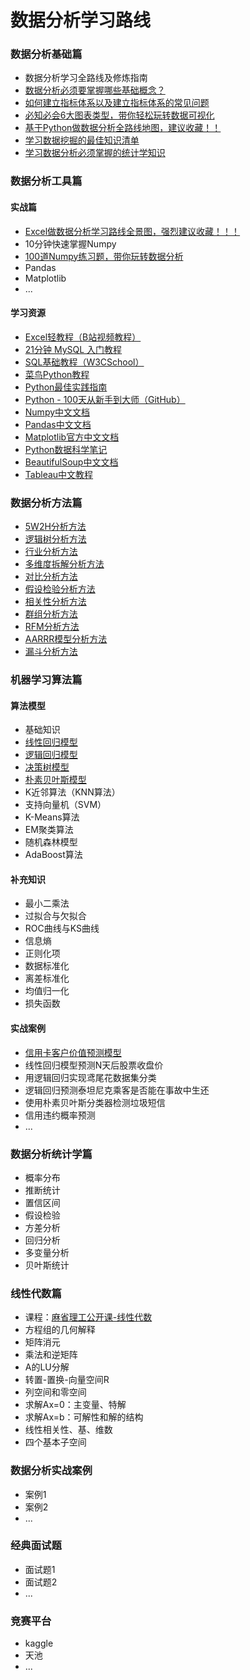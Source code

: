 # 数据分析学习路线

### 数据分析基础篇

- 数据分析学习全路线及修炼指南
- [数据分析必须要掌握哪些基础概念？](https://github.com/likuli/data-analysis-learning/blob/main/docs/analysis_fundamentals/basic_concepts.md)
- [如何建立指标体系以及建立指标体系的常见问题](https://github.com/likuli/data-analysis-learning/blob/main/docs/analysis_fundamentals/indicator_system.md)
- [必知必会6大图表类型，带你轻松玩转数据可视化](https://github.com/likuli/data-analysis-learning/blob/main/docs/analysis_fundamentals/visualization_chart.md)
- [基于Python做数据分析全路线地图，建议收藏！！](https://github.com/likuli/data-analysis-learning/blob/main/docs/analysis_fundamentals/python_data_analysis_map.md)
- [学习数据挖掘的最佳知识清单](https://github.com/likuli/data-analysis-learning/blob/main/docs/analysis_fundamentals/data_mining_map.md)
- [学习数据分析必须掌握的统计学知识](https://github.com/likuli/data-analysis-learning/blob/main/docs/analysis_fundamentals/statistics_data_analysis_map.md)

### 数据分析工具篇

#### 实战篇

- [Excel做数据分析学习路线全景图，强烈建议收藏！！！](https://github.com/likuli/data-analysis-learning/blob/main/docs/analysis_tools/excel_data_analysis_map.md)
- 10分钟快速掌握Numpy
- [100道Numpy练习题，带你玩转数据分析](https://github.com/likuli/data-analysis-learning/blob/main/docs/analysis_tools/python_numpy_exercises.md)
- Pandas
- Matplotlib
- ...

#### 学习资源

- [Excel轻教程（B站视频教程）](https://space.bilibili.com/308552985/channel/collectiondetail?sid=426567&ctype=0)
- [21分钟 MySQL 入门教程](https://www.w3cschool.cn/yfgwtn/6qv34ozt.html)
- [SQL基础教程（W3CSchool）](https://www.w3school.com.cn/sql/index.asp)
- [菜鸟Python教程](https://www.runoob.com/python3/python3-tutorial.html)
- [Python最佳实践指南](https://www.runoob.com/python3/python3-tutorial.html)
- [Python - 100天从新手到大师（GitHub）](https://github.com/jackfrued/Python-100-Days)
- [Numpy中文文档](https://www.numpy.org.cn/)
- [Pandas中文文档](https://www.pypandas.cn/)
- [Matplotlib官方中文文档](https://www.matplotlib.org.cn/)
- [Python数据科学笔记](https://github.com/donnemartin/data-science-ipython-notebooks)
- [BeautifulSoup中文文档](https://www.crummy.com/software/BeautifulSoup/bs4/doc.zh/)
- [Tableau中文教程](https://www.w3cschool.cn/tableau/)

### 数据分析方法篇

- [5W2H分析方法](https://github.com/likuli/data-analysis-learning/blob/main/docs/analysis_method/1_5w2h_analysis.md)
- [逻辑树分析方法](https://github.com/likuli/data-analysis-learning/blob/main/docs/analysis_method/2_logical_tree_analysis.md)
- [行业分析方法](https://github.com/likuli/data-analysis-learning/blob/main/docs/analysis_method/3_pest_analysis.md)
- [多维度拆解分析方法](https://github.com/likuli/data-analysis-learning/blob/main/docs/analysis_method/4_multidimensional_analysis.md)
- [对比分析方法](https://github.com/likuli/data-analysis-learning/blob/main/docs/analysis_method/5_comparative_analysis.md)
- [假设检验分析方法](https://github.com/likuli/data-analysis-learning/blob/main/docs/analysis_method/6_hypothetical_test_analysis.md)
- [相关性分析方法](https://github.com/likuli/data-analysis-learning/blob/main/docs/analysis_method/7_correlation_analysis.md)
- [群组分析方法](https://github.com/likuli/data-analysis-learning/blob/main/docs/analysis_method/8_group_analysis.md)
- [RFM分析方法](https://github.com/likuli/data-analysis-learning/blob/main/docs/analysis_method/9_rfm_analysis.md)
- [AARRR模型分析方法](https://github.com/likuli/data-analysis-learning/blob/main/docs/analysis_method/10_aarrr_analysis.md)
- [漏斗分析方法](https://github.com/likuli/data-analysis-learning/blob/main/docs/analysis_method/11_funnel_analysis.md)

### 机器学习算法篇

#### 算法模型
- 基础知识
- [线性回归模型](https://github.com/likuli/data-analysis-learning/blob/main/docs/analysis_ai/linear_regression.md)
- [逻辑回归模型](https://github.com/likuli/data-analysis-learning/blob/main/docs/analysis_ai/logistic_regression.md)
- [决策树模型](https://github.com/likuli/data-analysis-learning/blob/main/docs/analysis_ai/decision_tree.md)
- [朴素贝叶斯模型](https://github.com/likuli/data-analysis-learning/blob/main/docs/analysis_ai/naive_bayes.md)
- K近邻算法（KNN算法）
- 支持向量机（SVM）
- K-Means算法
- EM聚类算法
- 随机森林模型
- AdaBoost算法

#### 补充知识
- 最小二乘法
- 过拟合与欠拟合
- ROC曲线与KS曲线
- 信息熵
- 正则化项
- 数据标准化
- 离差标准化
- 均值归一化
- 损失函数

#### 实战案例
- [信用卡客户价值预测模型](https://github.com/likuli/data-analysis-learning/blob/main/docs/analysis_ai/example/linear_regression_1.md)
- 线性回归模型预测N天后股票收盘价
- 用逻辑回归实现鸢尾花数据集分类
- 逻辑回归预测泰坦尼克乘客是否能在事故中生还
- 使用朴素贝叶斯分类器检测垃圾短信
- 信用违约概率预测
- ...

### 数据分析统计学篇

- 概率分布
- 推断统计
- 置信区间
- 假设检验
- 方差分析
- 回归分析
- 多变量分析
- 贝叶斯统计

### 线性代数篇

- 课程：[麻省理工公开课-线性代数](https://open.163.com/newview/movie/courseintro?newurl=M6V0BQC4M)
- 方程组的几何解释
- 矩阵消元
- 乘法和逆矩阵
- A的LU分解
- 转置-置换-向量空间R
- 列空间和零空间
- 求解Ax=0：主变量、特解
- 求解Ax=b：可解性和解的结构
- 线性相关性、基、维数
- 四个基本子空间

### 数据分析实战案例

- 案例1
- 案例2
- ...

### 经典面试题

- 面试题1
- 面试题2
- ...

### 竞赛平台

- kaggle
- 天池
- ...